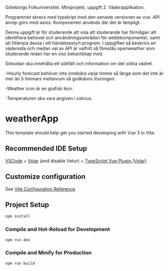 Göteborgs Folkuniversitet. Miniprojekt, uppgift 2. Väderapplikation. 

Programmet skrevs med typskript med den senaste versionen av vue. 
API anrop görs med axios.
Komponenter används där det är lämpligt.

Denna uppgift är för studerande att visa att studerande har förmågan att identifiera behovet och användningsområden för webbkomponenter, samt att tillämpa dessa i ett händelsestyrt program. I uppgiften så beskrivs en vädersida och medan val av API är valfritt så föreslås openweather som studerande redan har en viss bekantskap med.

Söksidan ska innehålla ett sökfält och information om det sökta vädret.

-Hourly forecast behöver inte innebära varje timme så länge som det inte är mer än 5 timmars mellanrum så godkänns lösningen.

-Weather icon är en grafisk ikon.

-Temperaturen ska vara angiven i celcius.

# weatherApp

This template should help get you started developing with Vue 3 in Vite.

## Recommended IDE Setup

[VSCode](https://code.visualstudio.com/) + [Volar](https://marketplace.visualstudio.com/items?itemName=Vue.volar) (and disable Vetur) + [TypeScript Vue Plugin (Volar)](https://marketplace.visualstudio.com/items?itemName=Vue.vscode-typescript-vue-plugin).

## Customize configuration

See [Vite Configuration Reference](https://vitejs.dev/config/).

## Project Setup

```sh
npm install
```

### Compile and Hot-Reload for Development

```sh
npm run dev
```

### Compile and Minify for Production

```sh
npm run build
```
  
